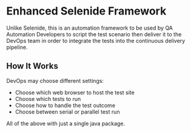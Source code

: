 # Enhanced Selenide Framework
Unlike Selenide, this is an automation framework to be used by QA Automation Developers to script the test scenario then deliver it to the DevOps team in order to integrate the tests into the continuous delivery pipeline.

## How It Works
DevOps may choose different settings:
- Choose which web browser to host the test site
- Choose which tests to run
- Choose how to handle the test outcome
- Choose between serial or parallel test run

All of the above with just a single java package.
